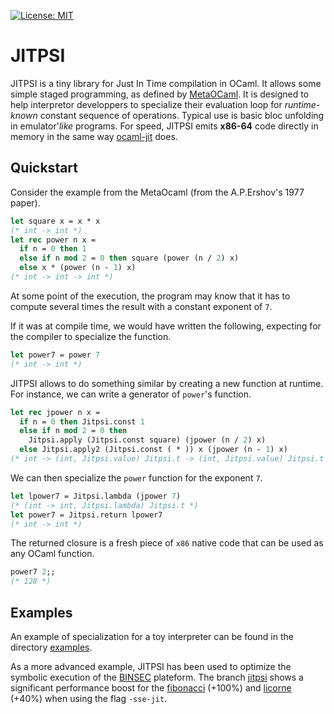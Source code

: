 [![License: MIT](https://img.shields.io/badge/License-GNU%20GPL-blue)](https://opensource.org/licenses/GPL-3-0)

# JITPSI

JITPSI is a tiny library for Just In Time compilation in OCaml.
It allows some simple staged programming, as defined by [MetaOCaml](https://okmij.org/ftp/ML/MetaOCaml.html).
It is designed to help interpretor developpers to specialize their evaluation loop for *runtime-known* constant sequence of operations.
Typical use is basic bloc unfolding in emulator'*like* programs.
For speed, JITPSI emits **x86-64** code directly in memory in the same way [ocaml-jit](https://github.com/tarides/ocaml-jit) does.

## Quickstart

Consider the example from the MetaOcaml (from the A.P.Ershov's 1977 paper).
```ocaml
let square x = x * x
(* int -> int *)
let rec power n x =
  if n = 0 then 1
  else if n mod 2 = 0 then square (power (n / 2) x)
  else x * (power (n - 1) x)
(* int -> int -> int *)
```

At some point of the execution, the program may know that it has to compute several times the result with a constant exponent of `7`.

If it was at compile time, we would have written the following, expecting for the compiler to specialize the function.
```ocaml
let power7 = power 7
(* int -> int *)
```

JITPSI allows to do something similar by creating a new function at runtime.
For instance, we can write a generator of `power`'s function.
```ocaml
let rec jpower n x =
  if n = 0 then Jitpsi.const 1
  else if n mod 2 = 0 then 
    Jitpsi.apply (Jitpsi.const square) (jpower (n / 2) x)
  else Jitpsi.apply2 (Jitpsi.const ( * )) x (jpower (n - 1) x)
(* int -> (int, Jitpsi.value) Jitpsi.t -> (int, Jitpsi.value) Jitpsi.t *)
```

We can then specialize the `power` function for the exponent `7`.
```ocaml
let lpower7 = Jitpsi.lambda (jpower 7)
(* (int -> int, Jitpsi.lambda) Jitpsi.t *)
let power7 = Jitpsi.return lpower7
(* int -> int *)
```

The returned closure is a fresh piece of `x86` native code that can be used as any OCaml function.
```ocaml
power7 2;;
(* 128 *)
```

## Examples

An example of specialization for a toy interpreter can be found in the directory [examples](examples).

As a more advanced example, JITPSI has been used to optimize the symbolic execution of the [BINSEC](https://github.com/binsec/binsec) plateform.
The branch [jitpsi](https://github.com/binsec/binsec/tree/jitpsi) shows a significant performance boost for the [fibonacci](https://github.com/binsec/binsec/tree/jitpsi/examples/sse/fibonacci) (+100%) and [licorne](https://github.com/binsec/binsec/tree/jitpsi/examples/sse/fcsc/2022.licorne) (+40%) when using the flag `-sse-jit`.
